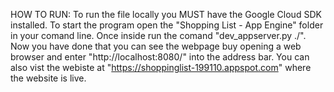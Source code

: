 HOW TO RUN:
To run the file locally you MUST have the Google Cloud SDK installed. To start the program open the "Shopping List - App Engine" folder
in your comand line. Once inside run the comand "dev_appserver.py ./". Now you have done that you can see the webpage buy opening a web 
browser and enter "http://localhost:8080/" into the address bar. You can also vist the webiste at "https://shoppinglist-199110.appspot.com"
where the website is live.
